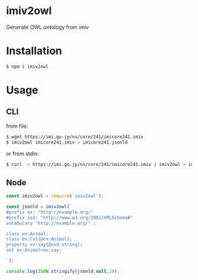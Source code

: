 # imiv2owl
Generate OWL ontology from imiv


# Installation

```sh
$ npm i imiv2owl
```

# Usage

## CLI

from file:

```sh
$ wget https://imi.go.jp/ns/core/241/imicore241.imiv
$ imiv2owl imicore241.imiv > imicore241.jsonld
```

or from stdin:

```sh
$ curl -s https://imi.go.jp/ns/core/241/imicore241.imiv | imiv2owl > imicore241.jsonld
```

## Node

```js
const imiv2owl = require('imiv2owl');

const jsonld = imiv2owl(`
#prefix ex: "http://example.org/"
#prefix xsd: "http://www.w3.org/2001/XMLSchema#"
vocabulary "http://example.org/" ;

class ex:Animal;
class ex:Cat{@ex:Animal};
property ex:say{@xsd:string};
set ex:Animal>ex:say;

`);

console.log(JSON.stringify(jsonld,null,2));

```
